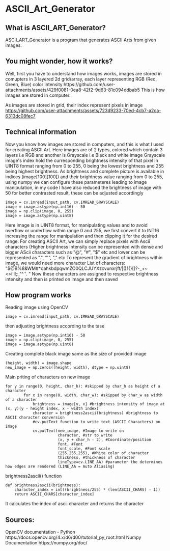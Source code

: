 # ASCII_Art_Generator
<h2>What is ASCII_ART_Generator?</h2>
ASCII_ART_Generator is a program that generates ASCII Arts from given images.

<h2>You might wonder, how it works?</h2>
Well, first you have to understand how images works, images are stored in comupters in 3 layered 2d grid/array, each layer representing RGB (Red, Green, Blue) color intensity
https://github.com/user-attachments/assets/429f0081-0ea8-42f2-9d63-81c094ddbab5
This is how images are stored in computer.

As images are stored in grid, their index represent pixels in image
https://github.com/user-attachments/assets/723d9233-70ed-4cb7-a2ca-6313dc08fec7

<h2>Technical information</h2>
Now you know how images are stored in computers, and this is what I used for creating ASCII Art.
Here images are of 2 types, colored which contain 3 layers i.e RGB and another is Grayscale i.e Black and white image
Grayscale image's index hold the curresponding brightness intensity of that pixel in UINT8 format ranging from 0 to 255, 0 being the lowest brightness and 255 being highest brightness.
As brightness and complete picture is available in indices (image[100][100]) and their brightness value ranging from 0 to 255, using numpy we can configure these parameteres leading to image manipulation, in my code I have also reduced the brightness of image with 50 for better contrasted result, these can be adjusted accordingly

```
image = cv.imread(input_path, cv.IMREAD_GRAYSCALE)
image = image.astype(np.int16) - 50
image = np.clip(image, 0, 255)
image = image.astype(np.uint8)
```
Here image is in UINT8 format, for manipulating values and to avoid overflow or underflow within range 0 and 255, we first convert it to INT16 increasing the range for manipulation and then clipping it for the desired range.
For creating ASCII Art, we can simply replace pixels with Ascii characters (Higher brightness intensity can be represented with dense and bigger AScii characters such as "@", "#", "$" etc and lower can be represented as ".", "'", "," etc
To represent the gradient of brightness within image, we would need more character
List of characters: "$@B%8&WM#*oahkbdpqwmZO0QLCJUYXzcvunxrjft/\|()1{}[]?-_+~<>i!lI;:,"^`'. "
Now these characters are assigned to respective brightness intensity and then is printed on image and then saved

<h2>How program works</h2>
Reading image using OpenCV

```
image = cv.imread(input_path, cv.IMREAD_GRAYSCALE)
```
then adjusting brightness according to the tase

```
image = image.astype(np.int16) - 50
image = np.clip(image, 0, 255)
image = image.astype(np.uint8)
```
Creating complete black image same as the size of provided image

```
(height, width) = image.shape
new_image = np.zeros((height, width), dtype = np.uint8)
```

Main priting of characters on new image

```
for y in range(0, height, char_h): #skipped by char_h as height of a character
        for x in range(0, width, char_w): #skipped by char_w as width of a character
            brightness = image[y, x] #brightness intensity of image at (x, y)(y - height index, x - width index)
            character = brightness2ascii(brightness) #brightness to ASCII character conversion
            #cv.putText function to write text (ASCII Characters) on image
            cv.putText(new_image, #Image to write on
                       character, #str to write
                       (x, y + char_h - 2), #Coordinate/position
                       font, #Font
                       font_scale, #Font scale
                       (255,255,255), #White color of character
                       thickness, #thickness of character
                       lineType=cv.LINE_AA) #parameter the determines how edges are rendered (LINE_AA = Auto Aliasing)
```
brightness2ascii() function

```
def brightness2ascii(brightness):
    character_index = int((brightness/255) * (len(ASCII_CHARS) - 1))
    return ASCII_CHARS[character_index]
```
It calculates the index of ascii character and returns the character

<h2>Sources:</h2>
OpenCV documentation - Python
https://docs.opencv.org/4.x/d6/d00/tutorial_py_root.html
Numpy Documentation
https://numpy.org/doc/
